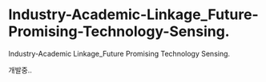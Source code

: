 # Industry-Academic-Linkage_Future-Promising-Technology-Sensing.
Industry-Academic Linkage_Future Promising Technology Sensing.

개발중..
